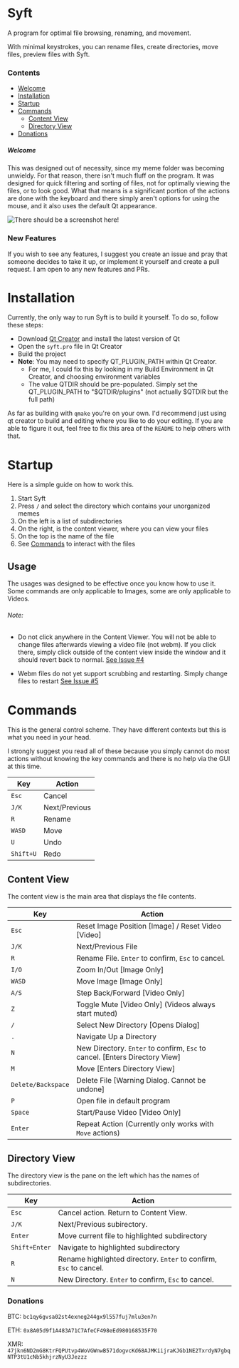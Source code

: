 # Syft
A program for optimal file browsing, renaming, and movement.

With minimal keystrokes, you can rename files, create directories, move files, preview files with Syft.


### Contents
- [Welcome](#Welcome)
- [Installation](#Installation)
- [Startup](#Startup)
- [Commands](#Commands)
   - [Content View](#Content-View)
   - [Directory View](#Directory-View)
- [Donations](#Donations)


##### Welcome
This was designed out of necessity, since my meme folder was becoming unwieldy. For that reason, there isn't much fluff on the program.
It was designed for quick filtering and sorting of files, not for optimally viewing the files, or to look good.
What that means is a significant portion of the actions are done with the keyboard and there simply aren't options for using the mouse, and it also uses the default Qt appearance.

![There should be a screenshot here!](https://github.com/syftking/syft/blob/main/sample.png?raw=true)


### New Features
If you wish to see any features, I suggest you create an issue and pray that someone decides to take it up, or implement it yourself and create a pull request.
I am open to any new features and PRs.

# Installation

Currently, the only way to run Syft is to build it yourself.
To do so, follow these steps:

- Download [Qt Creator](https://www.qt.io/product/development-tools) and install the latest version of Qt
- Open the `syft.pro` file in Qt Creator
- Build the project
- **Note**: You may need to specify QT_PLUGIN_PATH within Qt Creator.
  - For me, I could fix this by looking in my Build Environment in Qt Creator, and choosing environment variables
  - The value QTDIR should be pre-populated. Simply set the QT_PLUGIN_PATH to "$QTDIR/plugins" (not actually $QTDIR but the full path)

As far as building with `qmake` you're on your own. I'd recommend just using qt creator to build and editing where you like to do your editing.
If you are able to figure it out, feel free to fix this area of the `README` to help others with that.

# Startup

Here is a simple guide on how to work this.
1) Start Syft
2) Press `/` and select the directory which contains your unorganized memes
3) On the left is a list of subdirectories
4) On the right, is the content viewer, where you can view your files
5) On the top is the name of the file
6) See [Commands](#Commands) to interact with the files

## Usage

The usages was designed to be effective once you know how to use it. Some commands are only applicable to Images, some are only applicable to Videos.

###### Note:
- Do not click anywhere in the Content Viewer. You will not be able to change files afterwards viewing a video file (not webm). If you click there, simply click outside of the content view inside the window and it should revert back to normal. [See Issue #4](https://github.com/syftking/syft/issues/4)

- Webm files do not yet support scrubbing and restarting. Simply change files to restart [See Issue #5](https://github.com/syftking/syft/issues/5)



# Commands

This is the general control scheme. They have different contexts but this is what you need in your head.

I strongly suggest you read all of these because you simply cannot do most actions without knowing the key commands and there is no help via the GUI at this time.

Key | Action
--- | ---
`Esc` | Cancel
`J/K` | Next/Previous 
`R` | Rename
`WASD` | Move
`U` | Undo
`Shift+U` | Redo



## Content View

The content view is the main area that displays the file contents.

Key | Action
--- | ---
`Esc` | Reset Image Position [Image] / Reset Video [Video]
`J/K` | Next/Previous File
`R` | Rename File. `Enter` to confirm, `Esc` to cancel.
`I/O` | Zoom In/Out [Image Only]
`WASD` | Move Image [Image Only]
`A/S` | Step Back/Forward [Video Only]
`Z` | Toggle Mute [Video Only] (Videos always start muted)
`/` | Select New Directory [Opens Dialog]
`.` | Navigate Up a Directory
`N` | New Directory. `Enter` to confirm, `Esc` to cancel. [Enters Directory View]
`M` | Move [Enters Directory View]
`Delete/Backspace` | Delete File [Warning Dialog. Cannot be undone]
`P` | Open file in default program
`Space` | Start/Pause Video [Video Only]
`Enter` | Repeat Action (Currently only works with `Move` actions)



## Directory View

The directory view is the pane on the left which has the names of subdirectories.

Key | Action
--- | ---
`Esc` | Cancel action. Return to Content View.
`J/K` | Next/Previous subirectory.
`Enter` | Move current file to highlighted subdirectory
`Shift+Enter` | Navigate to highlighted subdirectory
`R` | Rename highlighted directory. `Enter` to confirm, `Esc` to cancel.
`N` | New Directory. `Enter` to confirm, `Esc` to cancel.

### Donations

BTC: `bc1qy6gvsa02st4exneg244gx9l557fuj7mlu3en7n`

ETH: `0x8A05d9f1A483A71C7AfeCF498eEd980168535F70`

XMR: `47jkn6ND2mG8KtrFQPUtvp4WoVGWnwB571dogvcKd68AJMKiijraKJGb1NE2TxrdyN7gbqNTP3tU1cNb5khjrzNyU3Jezzz`

